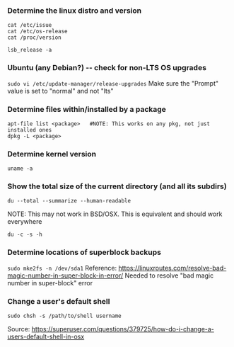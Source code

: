 ### Determine the linux distro and version
```
cat /etc/issue
cat /etc/os-release
cat /proc/version

lsb_release -a
```

### Ubuntu (any Debian?) -- check for non-LTS OS upgrades
```sudo vi /etc/update-manager/release-upgrades```
Make sure the "Prompt" value is set to "normal" and not "lts"

### Determine files within/installed by a package
```
apt-file list <package>   #NOTE: This works on any pkg, not just installed ones
dpkg -L <package>
```


### Determine kernel version
```
uname -a
```

### Show the total size of the current directory (and all its subdirs)
```
du --total --summarize --human-readable
```
NOTE: This may not work in BSD/OSX. This is equivalent and should work everywhere
```
du -c -s -h
```

### Determine locations of superblock backups
```sudo mke2fs -n /dev/sda1```
Reference: https://linuxroutes.com/resolve-bad-magic-number-in-super-block-in-error/
Needed to resolve "bad magic number in super-block" error



### Change a user's default shell
```sudo chsh -s /path/to/shell username```

Source: https://superuser.com/questions/379725/how-do-i-change-a-users-default-shell-in-osx
